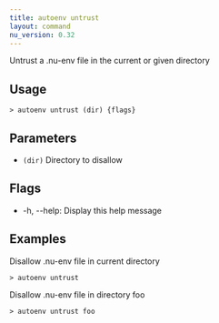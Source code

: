 ```yaml
---
title: autoenv untrust
layout: command
nu_version: 0.32
---
```

Untrust a .nu-env file in the current or given directory

## Usage
```shell
> autoenv untrust (dir) {flags} 
 ```

## Parameters
* `(dir)` Directory to disallow

## Flags
* -h, --help: Display this help message

## Examples
  Disallow .nu-env file in current directory
```shell
> autoenv untrust
 ```

  Disallow .nu-env file in directory foo
```shell
> autoenv untrust foo
 ```

